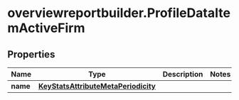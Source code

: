 # overviewreportbuilder.ProfileDataItemActiveFirm

## Properties

Name | Type | Description | Notes
------------ | ------------- | ------------- | -------------
**name** | [**KeyStatsAttributeMetaPeriodicity**](KeyStatsAttributeMetaPeriodicity.md) |  | 



